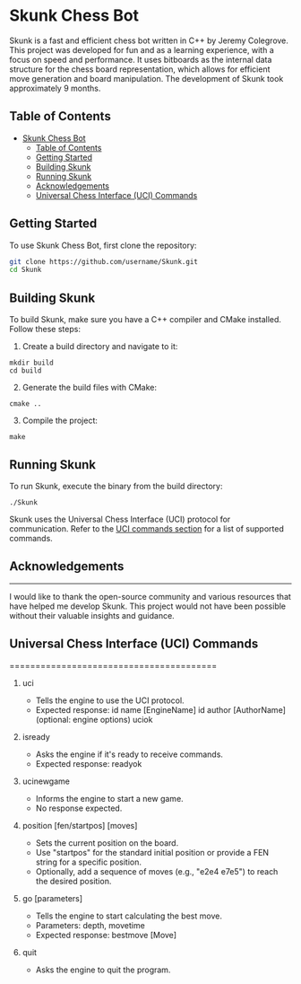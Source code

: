 Skunk Chess Bot
===============

Skunk is a fast and efficient chess bot written in C++ by Jeremy Colegrove. This project was developed for fun and as a learning experience, with a focus on speed and performance. It uses bitboards as the internal data structure for the chess board representation, which allows for efficient move generation and board manipulation. The development of Skunk took approximately 9 months.

Table of Contents
-----------------

- [Skunk Chess Bot](#skunk-chess-bot)
  - [Table of Contents](#table-of-contents)
  - [Getting Started](#getting-started)
  - [Building Skunk](#building-skunk)
  - [Running Skunk](#running-skunk)
  - [Acknowledgements](#acknowledgements)
  - [Universal Chess Interface (UCI) Commands](#universal-chess-interface-uci-commands)

Getting Started
---------------

To use Skunk Chess Bot, first clone the repository:

```bash
git clone https://github.com/username/Skunk.git
cd Skunk
```

## Building Skunk
To build Skunk, make sure you have a C++ compiler and CMake installed. Follow these steps:

1. Create a build directory and navigate to it:
```
mkdir build
cd build
```
2. Generate the build files with CMake:
```
cmake ..
```
3. Compile the project:
```
make
```

## Running Skunk
To run Skunk, execute the binary from the build directory:

```
./Skunk
```

Skunk uses the Universal Chess Interface (UCI) protocol for communication. Refer to the [UCI commands section](https://github.com/JeremyMColegrove/Skunk#universal-chess-interface-uci-commands) for a list of supported commands.

## Acknowledgements
----------------

I would like to thank the open-source community and various resources that have helped me develop Skunk. This project would not have been possible without their valuable insights and guidance.







## Universal Chess Interface (UCI) Commands
========================================

1. uci
   - Tells the engine to use the UCI protocol.
   - Expected response: 
     id name [EngineName]
     id author [AuthorName]
     (optional: engine options)
     uciok

2. isready
   - Asks the engine if it's ready to receive commands.
   - Expected response: readyok

3. ucinewgame
   - Informs the engine to start a new game.
   - No response expected.

4. position [fen/startpos] [moves]
   - Sets the current position on the board.
   - Use "startpos" for the standard initial position or provide a FEN string for a specific position.
   - Optionally, add a sequence of moves (e.g., "e2e4 e7e5") to reach the desired position.

5. go [parameters]
   - Tells the engine to start calculating the best move.
   - Parameters: depth, movetime
   - Expected response: bestmove [Move]

6. quit
   - Asks the engine to quit the program.
